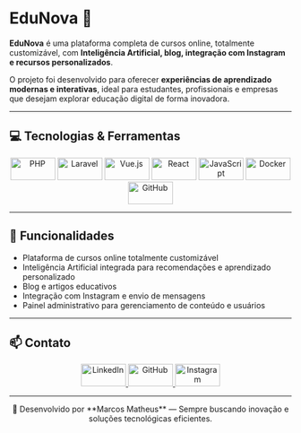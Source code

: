 # EduNova 🚀

**EduNova** é uma plataforma completa de cursos online, totalmente customizável, com **Inteligência Artificial, blog, integração com Instagram e recursos personalizados**.  

O projeto foi desenvolvido para oferecer **experiências de aprendizado modernas e interativas**, ideal para estudantes, profissionais e empresas que desejam explorar educação digital de forma inovadora.

---

## 💻 Tecnologias & Ferramentas
<div align="center">
  <img src="https://cdn.jsdelivr.net/gh/devicons/devicon/icons/php/php-original.svg" height="40" width="80" alt="PHP" />
  <img src="https://avatars.githubusercontent.com/u/958072?s=280&v=4" height="40" width="80" alt="Laravel" />
  <img src="https://cdn.jsdelivr.net/gh/devicons/devicon/icons/vuejs/vuejs-original.svg" height="40" width="80" alt="Vue.js" />
  <img src="https://cdn.jsdelivr.net/gh/devicons/devicon/icons/react/react-original.svg" height="40" width="80" alt="React" />
  <img src="https://cdn.jsdelivr.net/gh/devicons/devicon/icons/javascript/javascript-original.svg" height="40" width="80" alt="JavaScript" />
  <img src="https://cdn.jsdelivr.net/gh/devicons/devicon/icons/docker/docker-original.svg" height="40" width="80" alt="Docker" />
  <img src="https://cdn.pixabay.com/photo/2022/01/30/13/33/github-6980894_960_720.png" height="40" width="80" alt="GitHub" />
</div>

---

## 🚀 Funcionalidades

- Plataforma de cursos online totalmente customizável  
- Inteligência Artificial integrada para recomendações e aprendizado personalizado  
- Blog e artigos educativos  
- Integração com Instagram e envio de mensagens  
- Painel administrativo para gerenciamento de conteúdo e usuários  

---

## 📫 Contato
<div align="center">
  <a href="http://www.linkedin.com/in/marcos-matheus-34a257304" target="_blank">
    <img src="https://raw.githubusercontent.com/maurodesouza/profile-readme-generator/master/src/assets/icons/social/linkedin/default.svg" width="80" height="40" alt="LinkedIn" />
  </a>
  <a href="https://github.com/1Matheusc1" target="_blank">
    <img src="https://cdn.pixabay.com/photo/2022/01/30/13/33/github-6980894_960_720.png" width="80" height="40" alt="GitHub" />
  </a>
  <a href="https://www.instagram.com/https.theus___" target="_blank">
    <img src="https://raw.githubusercontent.com/maurodesouza/profile-readme-generator/master/src/assets/icons/social/instagram/default.svg" width="80" height="40" alt="Instagram" />
  </a>
</div>

---

<p align="center">
🌟 Desenvolvido por **Marcos Matheus** — Sempre buscando inovação e soluções tecnológicas eficientes.  
</p>
